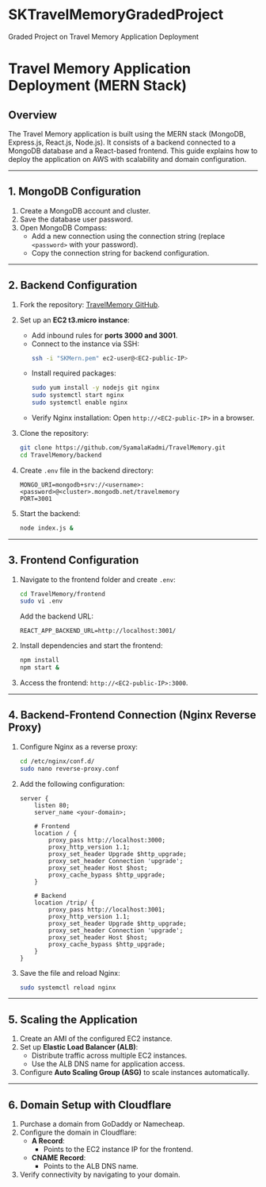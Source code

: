 # SKTravelMemoryGradedProject
Graded Project on Travel Memory Application Deployment


# Travel Memory Application Deployment (MERN Stack)

## Overview
The Travel Memory application is built using the MERN stack (MongoDB, Express.js, React.js, Node.js). It consists of a backend connected to a MongoDB database and a React-based frontend. This guide explains how to deploy the application on AWS with scalability and domain configuration.

---

## 1. MongoDB Configuration
1. Create a MongoDB account and cluster.
2. Save the database user password.
3. Open MongoDB Compass:
   - Add a new connection using the connection string (replace `<password>` with your password).
   - Copy the connection string for backend configuration.

---

## 2. Backend Configuration
1. Fork the repository: [TravelMemory GitHub](https://github.com/UnpredictablePrashant/TravelMemory).
2. Set up an **EC2 t3.micro instance**:
   - Add inbound rules for **ports 3000 and 3001**.
   - Connect to the instance via SSH:
     ```bash
     ssh -i "SKMern.pem" ec2-user@<EC2-public-IP>
     ```
   - Install required packages:
     ```bash
     sudo yum install -y nodejs git nginx
     sudo systemctl start nginx
     sudo systemctl enable nginx
     ```
   - Verify Nginx installation: Open `http://<EC2-public-IP>` in a browser.

3. Clone the repository:
   ```bash
   git clone https://github.com/SyamalaKadmi/TravelMemory.git
   cd TravelMemory/backend
   ```
4. Create `.env` file in the backend directory:
   ```env
   MONGO_URI=mongodb+srv://<username>:<password>@<cluster>.mongodb.net/travelmemory
   PORT=3001
   ```
5. Start the backend:
   ```bash
   node index.js &
   ```

---

## 3. Frontend Configuration
1. Navigate to the frontend folder and create `.env`:
   ```bash
   cd TravelMemory/frontend
   sudo vi .env
   ```
   Add the backend URL:
   ```env
   REACT_APP_BACKEND_URL=http://localhost:3001/
   ```
2. Install dependencies and start the frontend:
   ```bash
   npm install
   npm start &
   ```
3. Access the frontend: `http://<EC2-public-IP>:3000`.

---

## 4. Backend-Frontend Connection (Nginx Reverse Proxy)
1. Configure Nginx as a reverse proxy:
   ```bash
   cd /etc/nginx/conf.d/
   sudo nano reverse-proxy.conf
   ```
2. Add the following configuration:
   ```nginx
   server {
       listen 80;
       server_name <your-domain>;

       # Frontend
       location / {
           proxy_pass http://localhost:3000;
           proxy_http_version 1.1;
           proxy_set_header Upgrade $http_upgrade;
           proxy_set_header Connection 'upgrade';
           proxy_set_header Host $host;
           proxy_cache_bypass $http_upgrade;
       }

       # Backend
       location /trip/ {
           proxy_pass http://localhost:3001;
           proxy_http_version 1.1;
           proxy_set_header Upgrade $http_upgrade;
           proxy_set_header Connection 'upgrade';
           proxy_set_header Host $host;
           proxy_cache_bypass $http_upgrade;
       }
   }
   ```
3. Save the file and reload Nginx:
   ```bash
   sudo systemctl reload nginx
   ```

---

## 5. Scaling the Application
1. Create an AMI of the configured EC2 instance.
2. Set up **Elastic Load Balancer (ALB)**:
   - Distribute traffic across multiple EC2 instances.
   - Use the ALB DNS name for application access.
3. Configure **Auto Scaling Group (ASG)** to scale instances automatically.

---

## 6. Domain Setup with Cloudflare
1. Purchase a domain from GoDaddy or Namecheap.
2. Configure the domain in Cloudflare:
   - **A Record**:
     - Points to the EC2 instance IP for the frontend.
   - **CNAME Record**:
     - Points to the ALB DNS name.
3. Verify connectivity by navigating to your domain.
